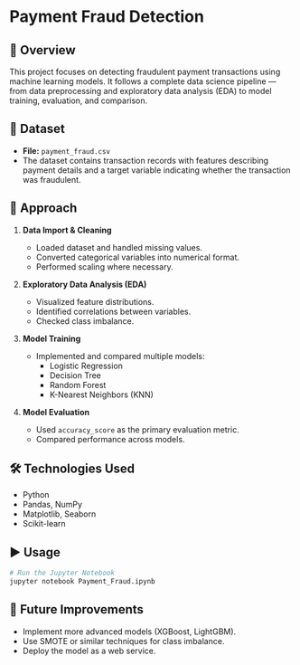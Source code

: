 # Payment Fraud Detection

## 📌 Overview
This project focuses on detecting fraudulent payment transactions using machine learning models. 
It follows a complete data science pipeline — from data preprocessing and exploratory data analysis (EDA) 
to model training, evaluation, and comparison.

## 📂 Dataset
- **File:** `payment_fraud.csv`
- The dataset contains transaction records with features describing payment details and a target variable indicating whether the transaction was fraudulent.

## 🚀 Approach
1. **Data Import & Cleaning**
   - Loaded dataset and handled missing values.
   - Converted categorical variables into numerical format.
   - Performed scaling where necessary.

2. **Exploratory Data Analysis (EDA)**
   - Visualized feature distributions.
   - Identified correlations between variables.
   - Checked class imbalance.

3. **Model Training**
   - Implemented and compared multiple models:
     - Logistic Regression
     - Decision Tree
     - Random Forest
     - K-Nearest Neighbors (KNN)

4. **Model Evaluation**
   - Used `accuracy_score` as the primary evaluation metric.
   - Compared performance across models.


## 🛠️ Technologies Used
- Python
- Pandas, NumPy
- Matplotlib, Seaborn
- Scikit-learn

## ▶️ Usage
```bash
# Run the Jupyter Notebook
jupyter notebook Payment_Fraud.ipynb
```

## 📌 Future Improvements
- Implement more advanced models (XGBoost, LightGBM).
- Use SMOTE or similar techniques for class imbalance.
- Deploy the model as a web service.
